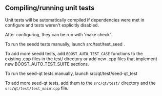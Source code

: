 Compiling/running unit tests
------------------------------------

Unit tests will be automatically compiled if dependencies were met in configure
and tests weren't explicitly disabled.

After configuring, they can be run with 'make check'.

To run the seedd tests manually, launch src/test/test_seed .

To add more seedd tests, add `BOOST_AUTO_TEST_CASE` functions to the existing
.cpp files in the test/ directory or add new .cpp files that
implement new BOOST_AUTO_TEST_SUITE sections.

To run the seed-qt tests manually, launch src/qt/test/seed-qt_test

To add more seed-qt tests, add them to the `src/qt/test/` directory and
the `src/qt/test/test_main.cpp` file.
